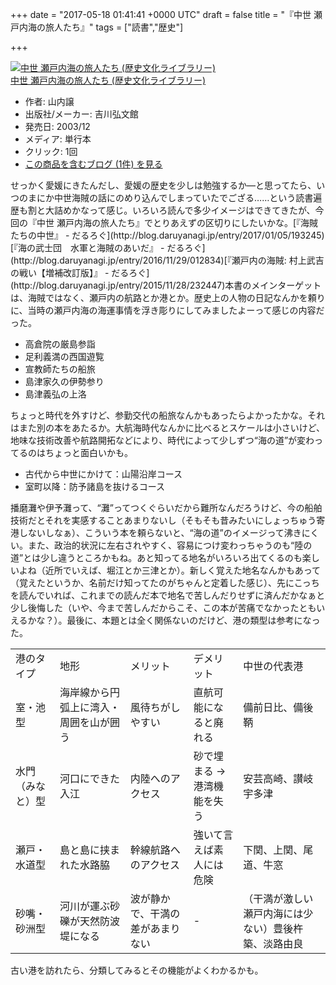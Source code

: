 
+++
date = "2017-05-18 01:41:41 +0000 UTC"
draft = false
title = "『中世 瀬戸内海の旅人たち』"
tags = ["読書","歴史"]

+++
<div class="hatena-asin-detail"><a href="http://www.amazon.co.jp/exec/obidos/ASIN/464205569X/bestylesnet-22/"><img src="https://images-fe.ssl-images-amazon.com/images/I/510WCKBPM9L._SL160_.jpg" class="hatena-asin-detail-image" alt="中世 瀬戸内海の旅人たち (歴史文化ライブラリー)" title="中世 瀬戸内海の旅人たち (歴史文化ライブラリー)"/></a><div class="hatena-asin-detail-info"><a href="http://www.amazon.co.jp/exec/obidos/ASIN/464205569X/bestylesnet-22/">中世 瀬戸内海の旅人たち (歴史文化ライブラリー)</a><ul><li><span class="hatena-asin-detail-label">作者:</span> 山内譲</li><li><span class="hatena-asin-detail-label">出版社/メーカー:</span> 吉川弘文館</li><li><span class="hatena-asin-detail-label">発売日:</span> 2003/12</li><li><span class="hatena-asin-detail-label">メディア:</span> 単行本</li><li> <span class="hatena-asin-detail-label">クリック</span>: 1回</li><li><a href="http://d.hatena.ne.jp/asin/464205569X/bestylesnet-22" target="_blank">この商品を含むブログ (1件) を見る</a></li></ul></div><div class="hatena-asin-detail-foot"></div></div>せっかく愛媛にきたんだし、愛媛の歴史を少しは勉強するか―と思ってたら、いつのまにか中世海賊の話にのめり込んでしまっていたでござる……という読書遍歴も割と大詰めかなって感じ。いろいろ読んで多少イメージはできてきたが、今回の『中世 瀬戸内海の旅人たち』でとりあえずの区切りにしたいかな。[『海賊たちの中世』 - だるろぐ](http://blog.daruyanagi.jp/entry/2017/01/05/193245)[『海の武士団　水軍と海賊のあいだ』 - だるろぐ](http://blog.daruyanagi.jp/entry/2016/11/29/012834)[『瀬戸内の海賊: 村上武吉の戦い【増補改訂版】』 - だるろぐ](http://blog.daruyanagi.jp/entry/2015/11/28/232447)本書のメインターゲットは、海賊ではなく、瀬戸内の航路とか港とか。歴史上の人物の日記なんかを頼りに、当時の瀬戸内海の海運事情を浮き彫りにしてみましたよーって感じの内容だった。

<ul>
<li>高倉院の厳島参詣</li>
<li>足利義満の西国遊覧</li>
<li>宣教師たちの船旅</li>
<li>島津家久の伊勢参り</li>
<li>島津義弘の上洛</li>
</ul>ちょっと時代を外すけど、参勤交代の船旅なんかもあったらよかったかな。それはまた別の本をあたるか。大航海時代なんかに比べるとスケールは小さいけど、地味な技術改善や航路開拓などにより、時代によって少しずつ“海の道”が変わってるのはちょっと面白いかも。

<ul>
<li>古代から中世にかけて：山陽沿岸コース</li>
<li>室町以降：防予諸島を抜けるコース</li>
</ul>播磨灘や伊予灘って、“灘”ってつくぐらいだから難所なんだろうけど、今の船舶技術だとそれを実感することあまりないし（そもそも昔みたいにしょっちゅう寄港しないしなぁ）、こういう本を頼らないと、“海の道”のイメージって沸きにくい。また、政治的状況に左右されやすく、容易につけ変わっちゃうのも“陸の道”とは少し違うところかもね。あと知ってる地名がいろいろ出てくるのも楽しいよね（近所でいえば、堀江とか三津とか）。新しく覚えた地名なんかもあって（覚えたというか、名前だけ知ってたのがちゃんと定着した感じ）、先にこっちを読んでいれば、これまでの読んだ本で地名で苦しんだりせずに済んだかなぁと少し後悔した（いや、今まで苦しんだからこそ、この本が苦痛でなかったともいえるかな？）。最後に、本題とは全く関係ないのだけど、港の類型は参考になった。

<table>
    <tbody><tr>
    <td>港のタイプ</td>
    <td>地形</td>
    <td>メリット</td>
    <td>デメリット</td>
    <td>中世の代表港</td>
    </tr>
    <tr>
    <td>室・池型</td>
    <td>海岸線から円弧上に湾入・周囲を山が囲う</td>
    <td>風待ちがしやすい</td>
    <td>直航可能になると廃れる</td>
    <td>備前日比、備後鞆</td>
    </tr>
    <tr>
    <td>水門（みなと）型</td>
    <td>河口にできた入江</td>
    <td>内陸へのアクセス</td>
    <td>砂で埋まる → 港湾機能を失う</td>
    <td>安芸高崎、讃岐宇多津</td>
    </tr>
    <tr>
    <td>瀬戸・水道型</td>
    <td>島と島に挟まれた水路脇</td>
    <td>幹線航路へのアクセス</td>
    <td>強いて言えば素人には危険</td>
    <td>下関、上関、尾道、牛窓</td>
    </tr>
    <tr>
    <td>砂嘴・砂洲型</td>
    <td>河川が運ぶ砂礫が天然防波堤になる</td>
    <td>波が静かで、干満の差があまりない</td>
    <td>-</td>
    <td>（干満が激しい瀬戸内海には少ない）豊後杵築、淡路由良</td>
    </tr>
</tbody></table>古い港を訪れたら、分類してみるとその機能がよくわかるかも。


